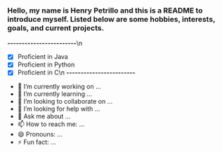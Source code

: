 ### Hello, my name is Henry Petrillo and this is a README to introduce myself. Listed below are some hobbies, interests, goals, and current projects.

**------------------------**\n
- [x] Proficient in Java
- [x] Proficient in Python
- [x] Proficient in C\n
**------------------------**
- 🔭 I’m currently working on ...
- 🌱 I’m currently learning ...
- 👯 I’m looking to collaborate on ...
- 🤔 I’m looking for help with ...
- 💬 Ask me about ...
- 📫 How to reach me: ...
- 😄 Pronouns: ...
- ⚡ Fun fact: ...

